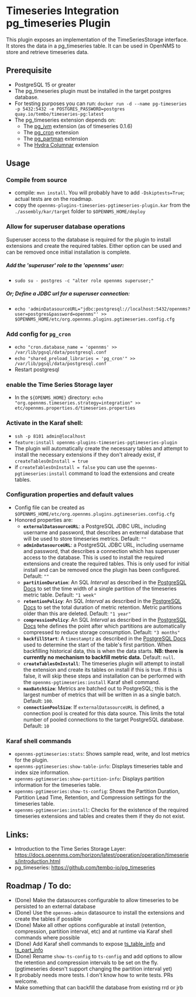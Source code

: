 # Timeseries Integration pg_timeseries Plugin

This plugin exposes an implementation of the TimeSeriesStorage interface.
It stores the data in a pg_timeseries table.
It can be used in OpenNMS to store and retrieve timeseries data.

## Prerequisite
* PostgreSQL 15 or greater
* The pg_timeseries plugin must be installed in the target postgres database.
* For testing purposes you can run: ``docker run -d --name pg-timeseries -p 5432:5432 -e POSTGRES_PASSWORD=postgres quay.io/tembo/timeseries-pg:latest``
* The pg_timeseries extension depends on:
  * The [pg_ivm](https://github.com/tembo-io/pg_ivm) extension (as of timeseries 0.1.6)
  * The [pg_cron](https://github.com/citusdata/pg_cron) extension
  * The [pg_partman](https://github.com/pgpartman/pg_partman) extension
  * The [Hydra Columnar](https://github.com/hydradatabase/hydra) extension


## Usage
### Compile from source
* compile: ``mvn install``.  You will probably have to add `-Dskiptests=True`; actual tests are on the roadmap.
* copy the `opennms-plugins-timeseries-pgtimeseries-plugin.kar` from the `./assembly/kar/target` folder to `$OPENNMS_HOME/deploy`
### Allow for superuser database operations
Superuser access to the database is required for the plugin to install extensions and create the required tables. Either option can be used and can be removed once initial installation is complete.
##### Add the 'superuser' role to the 'opennms' user:
* `sudo su - postgres -c "alter role opennms superuser;"`
##### Or; Define a JDBC url for a superuser connection:
* `echo 'adminDatasourceURL="jdbc:postgresql://localhost:5432/opennms?user=postgres&password=opennms"' >> $OPENNMS_HOME/etc/org.opennms.plugins.pgtimeseries.config.cfg`

### Add config for `pg_cron`
* `echo "cron.database_name = 'opennms' >> /var/lib/pgsql/data/postgresql.conf`
* `echo "shared_preload_libraries = 'pg_cron'" >> /var/lib/pgsql/data/postgresql.conf`
* Restart postgresql
### enable the Time Series Storage layer
* In the `${OPENMS_HOME}` directory: ``echo "org.opennms.timeseries.strategy=integration" >> etc/opennms.properties.d/timeseries.properties``

### Activate in the Karaf shell:
  * ``ssh -p 8101 admin@localhost``
  * ``feature:install opennms-plugins-timeseries-pgtimeseries-plugin``
  * The plugin will automatically create the necessary tables and attempt to install the necessary extensions if they don't already exist, if ``createTablesOnInstall = true``
  * if ``createTablesOnInstall = false`` you can use the ``opennms-pgtimeseries:install`` command to load the extensions and create tables.
 
### Configuration properties and default values
 * Config file can be created as ``$OPENNMS_HOME/etc/org.opennms.plugins.pgtimeseries.config.cfg``
 * Honored properties are:
   *  **``externalDatasourceURL``**: a PostgreSQL JDBC URL, including username and password, that describes an external database that will be used to store timeseries metrics. Default: ``""``
   *  **``adminDatasourceURL``**: a PostgreSQL JDBC URL, including username and password, that describes a connection which has superuser access to the database.  This is used to install the required extensions and create the required tables.  This is only used for initial install and can be removed once the plugin has been configured. Default: ``""``
   *  **``partitionDuration``**: An SQL _Interval_ as described in the [PostgreSQL Docs](https://www.postgresql.org/docs/current/datatype-datetime.html#DATATYPE-INTERVAL-INPUT) to set the time width of a single partition of the timeseries metric table. Default: ``"1 week"``
   *  **``retentionPolicy``**: An SQL _Interval_ as described in the [PostgreSQL Docs](https://www.postgresql.org/docs/current/datatype-datetime.html#DATATYPE-INTERVAL-INPUT) to set the total duration of metric retention.  Metric partitions older than this are deleted. Default: ``"1 year"``
   *  **``compressionPolicy``**: An SQL _Interval_ as described in the [PostgreSQL Docs](https://www.postgresql.org/docs/current/datatype-datetime.html#DATATYPE-INTERVAL-INPUT) tehe defines the point after which partitions are automatically compressed to reduce storage consumption. Default: ``"3 months"``
   *  **``backfillStart``**: A ``timestamptz`` as described in the [PostgreSQL Docs](https://www.postgresql.org/docs/current/datatype-datetime.html#DATATYPE-DATETIME) used to determine the start of the table's first partition. When backfilling historical data, this is when the data starts. **NB: there is currently no mechanism to backfill metric data.**  Default: ``null``.
   *  **``createTablesOnInstall``**: The timeseries plugin will attempt to install the extension and create its tables on install if this is true.  If this is false, it will skip these steps and installation can be performed with the ``opennms-pgtimeseries:install`` Karaf shell command.
   *  **``maxBatchSize``**: Metrics are batched out to PostgreSQL; this is the largest number of metrics that will be written in as a single batch.  Default: `100`.
   *  **``connectionPoolSize``**: If ``externalDatasourceURL`` is defined, a connection pool is created for this data source. This limits the total number of pooled connections to the target PostgreSQL database.  Default: ``10``
 
### Karaf shell commands
 * ``opennms-pgtimeseries:stats``: Shows sample read, write, and lost metrics for the plugin.
 * ``opennms-pgtimeseries:show-table-info``: Displays timeseries table and index size information.
 * ``opennms-pgtimeseries:show-partition-info``: Displays partition information for the timeseries table.
 * ``opennms-pgtimeseries:show-ts-config``: Shows the Partition Duration, Partition Lead Time, Retention, and Compression settings for the timeseries table.
 * ``opennms-pgtimeseries:install``: Checks for the existence of the required timeseries extensions and tables and creates them if they do not exist.

## Links:
* Introduction to the Time Series Storage Layer: https://docs.opennms.com/horizon/latest/operation/operation/timeseries/introduction.html
* pg_timeseries: https://github.com/tembo-io/pg_timeseries

## Roadmap / To do:
* (Done) Make the datasources configurable to allow timeseries to be persisted to an external database
* (Done) Use the `opennms-admin` datasource to install the extensions and create the tables if possible
* (Done) Make all other options configurable at install (retention, compression, partition interval, etc) and at runtime via Karaf shell commands where possible
* (Done) Add Karaf shell commands to expose [ts_table_info](https://github.com/tembo-io/pg_timeseries/blob/main/doc/reference.md#ts_table_info) and [ts_part_info](https://github.com/tembo-io/pg_timeseries/blob/main/doc/reference.md#ts_part_info)
* (Done) Rename `show-ts-config` to `ts-config` and add options to allow the retention and compression intervals to be set on the fly. (pgtimeseries doesn't support changing the partition interval yet)
* It probably needs more tests.  I don't know how to write tests. PRs welcome.
* Make something that can backfill the database from existing rrd or jrb
